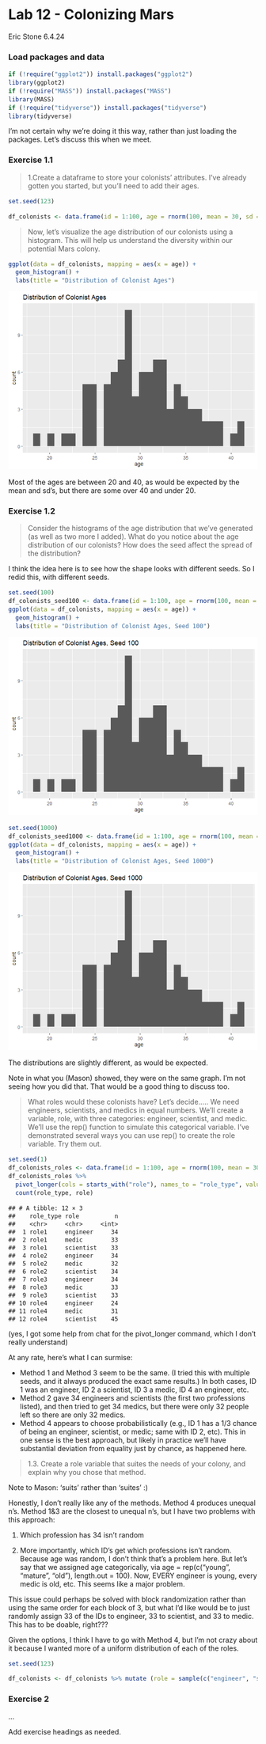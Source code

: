 Lab 12 - Colonizing Mars
================
Eric Stone
6.4.24

### Load packages and data

``` r
if (!require("ggplot2")) install.packages("ggplot2")
library(ggplot2)
if (!require("MASS")) install.packages("MASS")
library(MASS)
if (!require("tidyverse")) install.packages("tidyverse")
library(tidyverse)
```

I’m not certain why we’re doing it this way, rather than just loading
the packages. Let’s discuss this when we meet.

### Exercise 1.1

> 1.Create a dataframe to store your colonists’ attributes. I’ve already
> gotten you started, but you’ll need to add their ages.

``` r
set.seed(123)
```

``` r
df_colonists <- data.frame(id = 1:100, age = rnorm(100, mean = 30, sd = 5))
```

> Now, let’s visualize the age distribution of our colonists using a
> histogram. This will help us understand the diversity within our
> potential Mars colony.

``` r
ggplot(data = df_colonists, mapping = aes(x = age)) +
  geom_histogram() +
  labs(title = "Distribution of Colonist Ages")
```

![](lab-12_files/figure-gfm/creating-histogram-1.png)<!-- -->

Most of the ages are between 20 and 40, as would be expected by the mean
and sd’s, but there are some over 40 and under 20.

### Exercise 1.2

> Consider the histograms of the age distribution that we’ve generated
> (as well as two more I added). What do you notice about the age
> distribution of our colonists? How does the seed affect the spread of
> the distribution?

I think the idea here is to see how the shape looks with different
seeds. So I redid this, with different seeds.

``` r
set.seed(100)
df_colonists_seed100 <- data.frame(id = 1:100, age = rnorm(100, mean = 30, sd = 5))
ggplot(data = df_colonists, mapping = aes(x = age)) +
  geom_histogram() +
  labs(title = "Distribution of Colonist Ages, Seed 100")
```

![](lab-12_files/figure-gfm/create-data-frame-100-1.png)<!-- -->

``` r
set.seed(1000)
df_colonists_seed1000 <- data.frame(id = 1:100, age = rnorm(100, mean = 30, sd = 5))
ggplot(data = df_colonists, mapping = aes(x = age)) +
  geom_histogram() +
  labs(title = "Distribution of Colonist Ages, Seed 1000")
```

![](lab-12_files/figure-gfm/create-data-frame-1000-1.png)<!-- -->

The distributions are slightly different, as would be expected.

Note in what you (Mason) showed, they were on the same graph. I’m not
seeing how you did that. That would be a good thing to discuss too.

> What roles would these colonists have? Let’s decide….. We need
> engineers, scientists, and medics in equal numbers. We’ll create a
> variable, role, with three categories: engineer, scientist, and medic.
> We’ll use the rep() function to simulate this categorical variable.
> I’ve demonstrated several ways you can use rep() to create the role
> variable. Try them out.

``` r
set.seed(1)
df_colonists_roles <- data.frame(id = 1:100, age = rnorm(100, mean = 30, sd = 5), role1 = rep(c("engineer", "scientist", "medic"), length.out = 100), role2 = rep(c("engineer", "scientist", "medic"), each = 34, length.out = 100), role3 = rep(c("engineer", "scientist", "medic"), times = c(33, 33, 33), length.out = 100), role4 = sample(c("engineer", "scientist", "medic"), replace = TRUE, size = 100, prob = c(1,1,1)) ) 
df_colonists_roles %>%
  pivot_longer(cols = starts_with("role"), names_to = "role_type", values_to = "role") %>%
  count(role_type, role)
```

    ## # A tibble: 12 × 3
    ##    role_type role          n
    ##    <chr>     <chr>     <int>
    ##  1 role1     engineer     34
    ##  2 role1     medic        33
    ##  3 role1     scientist    33
    ##  4 role2     engineer     34
    ##  5 role2     medic        32
    ##  6 role2     scientist    34
    ##  7 role3     engineer     34
    ##  8 role3     medic        33
    ##  9 role3     scientist    33
    ## 10 role4     engineer     24
    ## 11 role4     medic        31
    ## 12 role4     scientist    45

(yes, I got some help from chat for the pivot_longer command, which I
don’t really understand)

At any rate, here’s what I can surmise:

- Method 1 and Method 3 seem to be the same. (I tried this with multiple
  seeds, and it always produced the exact same results.) In both cases,
  ID 1 was an engineer, ID 2 a scientist, ID 3 a medic, ID 4 an
  engineer, etc.
- Method 2 gave 34 engineers and scientists (the first two professions
  listed), and then tried to get 34 medics, but there were only 32
  people left so there are only 32 medics.
- Method 4 appears to choose probabilistically (e.g., ID 1 has a 1/3
  chance of being an engineer, scientist, or medic; same with ID 2,
  etc). This in one sense is the best approach, but likely in practice
  we’ll have substantial deviation from equality just by chance, as
  happened here.

> 1.3. Create a role variable that suites the needs of your colony, and
> explain why you chose that method.

Note to Mason: ‘suits’ rather than ‘suites’ :)

Honestly, I don’t really like any of the methods. Method 4 produces
unequal n’s. Method 1&3 are the closest to unequal n’s, but I have two
problems with this approach:

1)  Which profession has 34 isn’t random

2)  More importantly, which ID’s get which professions isn’t random.
    Because age was random, I don’t think that’s a problem here. But
    let’s say that we assigned age categorically, via age =
    rep(c(“young”, “mature”, “old”), length.out = 100). Now, EVERY
    engineer is young, every medic is old, etc. This seems like a major
    problem.

This issue could perhaps be solved with block randomization rather than
using the same order for each block of 3, but what I’d like would be to
just randomly assign 33 of the IDs to engineer, 33 to scientist, and 33
to medic. This has to be doable, right???

Given the options, I think I have to go with Method 4, but I’m not crazy
about it because I wanted more of a uniform distribution of each of the
roles.

``` r
set.seed(123)
```

``` r
df_colonists <- df_colonists %>% mutate (role = sample(c("engineer", "scientist", "medic"), replace = TRUE, size = 100, prob = c(1,1,1)) )
```

### Exercise 2

…

Add exercise headings as needed.
